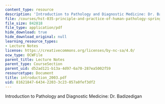 ```yaml
---
content_type: resource
description: 'Introduction to Pathology and Diagnostic Medicine: Dr. Badizedigan'
file: /courses/hst-035-principle-and-practice-of-human-pathology-spring-2003/81621847643422033c23057a0fef3df2_introduction_2003.pdf
file_size: 842818
file_type: application/pdf
hide_download: true
hide_download_original: null
learning_resource_types:
- Lecture Notes
license: https://creativecommons.org/licenses/by-nc-sa/4.0/
ocw_type: OCWFile
parent_title: Lecture Notes
parent_type: CourseSection
parent_uid: d52ad121-b13a-4d97-6a70-287ea5002f59
resourcetype: Document
title: introduction_2003.pdf
uid: 81621847-6434-2203-3c23-057a0fef3df2
---
```

Introduction to Pathology and Diagnostic Medicine: Dr. Badizedigan